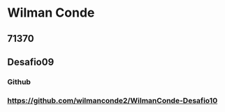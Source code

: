 # Wilman Conde
## 71370
## Desafio09
### Github
### https://github.com/wilmanconde2/WilmanConde-Desafio10

